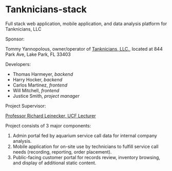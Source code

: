 # Tanknicians-stack
Full stack web application, mobile application, and data analysis platform for Tanknicians, LLC


Sponsor:

Tommy Yannopolous, owner/operator of [Tanknicians, LLC.](https://tanknicians.com/), located at 844 Park Ave, Lake Park, FL 33403

Developers:

- Thomas Harmeyer, *backend*
- Harry Hocker, *backend*
- Carlos Martinez, *frontend*
- Will Mitchell, *frontend*
- Justice Smith, *project manager*

Project Supervisor:

[Professor Richard Leinecker, UCF Lecturer](https://www.cecs.ucf.edu/faculty/richard-leinecker/)


Project consists of 3 major components:

1. Admin portal fed by aquarium service call data for internal company analysis.
2. Mobile application for on-site use by technicians to fulfill service call needs (recording, reporting, order placement).
3. Public-facing customer portal for records review, inventory browsing, and display of additional static content.
